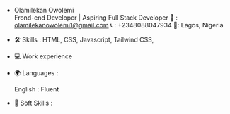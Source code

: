 - Olamilekan Owolemi                                                                                                                                                                    
  Frond-end Developer | Aspiring Full Stack Developer
  📧 : olamilekanowolemi1@gmail.com
  📞 : +2348088047934
  📍: Lagos, Nigeria
  
- 🛠 Skills : HTML, CSS, Javascript, Tailwind CSS,
  
- 💻 Work experience

- 🌍 Languages :

  English : Fluent

  
- 🧠 Soft Skills : 

<!---
nakelcode/nakelcode is a ✨ special ✨ repository because its `README.md` (this file) appears on your GitHub profile.
You can click the Preview link to take a look at your changes.
--->
